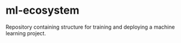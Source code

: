 # ml-ecosystem
Repository containing structure for training and deploying a machine learning project. 
